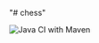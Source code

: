 "# chess" 


![Java CI with Maven](https://github.com/ashusharmatech/chess/workflows/Java%20CI%20with%20Maven/badge.svg)